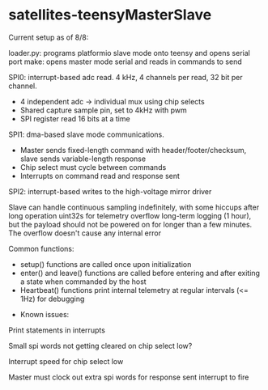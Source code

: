 # satellites-teensyMasterSlave

Current setup as of 8/8:

loader.py: programs platformio slave mode onto teensy and opens serial port
make: opens master mode serial and reads in commands to send

SPI0: interrupt-based adc read. 4 kHz, 4 channels per read, 32 bit per channel.
- 4 independent adc -> individual mux using chip selects
- Shared capture sample pin, set to 4kHz with pwm
- SPI register read 16 bits at a time

SPI1: dma-based slave mode communications.
- Master sends fixed-length command with header/footer/checksum, slave sends variable-length response
- Chip select must cycle between commands
- Interrupts on command read and response sent

SPI2: interrupt-based writes to the high-voltage mirror driver

Slave can handle continuous sampling indefinitely, with some hiccups after long operation
uint32s for telemetry overflow long-term logging (1 hour), but the payload should not be powered on for longer than a few minutes.
The overflow doesn't cause any internal error

Common functions:
- setup() functions are called once upon initialization
- enter() and leave() functions are called before entering and after exiting a state when commanded by the host
- Heartbeat() functions print internal telemetry at regular intervals (<= 1Hz) for debugging

* Known issues:

Print statements in interrupts

Small spi words not getting cleared on chip select low?

Interrupt speed for chip select low

Master must clock out extra spi words for response sent interrupt to fire

